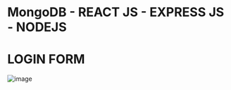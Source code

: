 # MongoDB - REACT JS - EXPRESS JS - NODEJS
# LOGIN FORM
![image](https://user-images.githubusercontent.com/39830419/114438588-a180ae80-9bd0-11eb-9883-01bf18a585c0.png)

